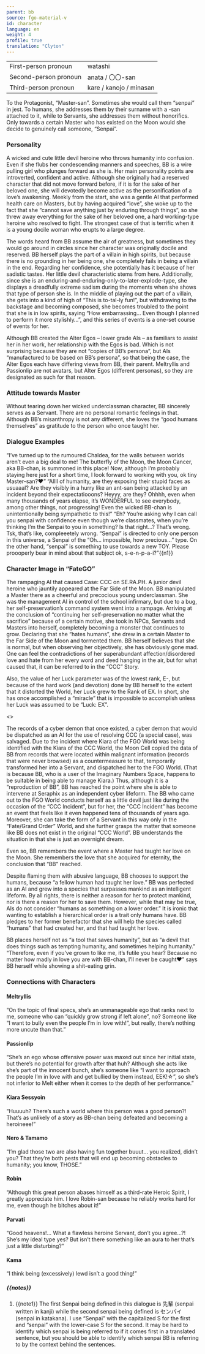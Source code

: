 ```yaml
---
parent: bb
source: fgo-material-v
id: character
language: en
weight: 4
profile: true
translation: "Clyton"
---
```


<table>
  <tr><td>First-person pronoun</td><td>watashi</td></tr>
  <tr><td>Second-person pronoun</td><td>anata / 〇〇-san</td></tr>
  <tr><td>Third-person pronoun</td><td>kare / kanojo / minasan</td></tr>
</table>

To the Protagonist, “Master-san”. Sometimes she would call them “senpai” in jest. To humans, she addresses them by their surname with a -san attached to it, while to Servants, she addresses them without honorifics. Only towards a certain Master who has existed on the Moon would she decide to genuinely call someone, “Senpai”.

### Personality

A wicked and cute little devil heroine who throws humanity into confusion. Even if she flubs her condescending manners and speeches, BB is a wire pulling girl who plunges forward as she is. Her main personality points are introverted, confident and active. Although she originally had a reserved character that did not move forward before, if it is for the sake of her beloved one, she will devotedly become active as the personification of a love’s awakening. Meekly from the start, she was a gentle AI that performed health care on Masters, but by having acquired “love”, she woke up to the fact that she “cannot save anything just by enduring through things”, so she threw away everything for the sake of her beloved one, a hard working-type heroine who resolved to fight. The strongest case of that is terrific when it is a young docile woman who erupts to a large degree.

The words heard from BB assume the air of greatness, but sometimes they would go around in circles since her character was originally docile and reserved. BB herself plays the part of a villain in high spirits, but because there is no grounding in her being one, she completely fails in being a villain in the end. Regarding her confidence, she potentially has it because of her sadistic tastes. Her little devil characteristic stems from here. Additionally, since she is an enduring-and-enduring-only-to-later-explode-type, she displays a dreadfully extreme sadism during the moments when she shows that type of person she is. In the middle of playing out the part of a villain, she gets into a kind of high of “This is to-tal-ly fun!”, but withdrawing to the backstage and becoming composed, she becomes troubled to the point that she is in low spirits, saying “How embarrassing… Even though I planned to perform it more stylishly…”, and this series of events is a one-set course of events for her.

Although BB created the Alter Egos – lower grade AIs – as familiars to assist her in her work, her relationship with the Egos is bad. Which is not surprising because they are not “copies of BB’s persona”, but AIs “manufactured to be based on BB’s persona”, so that being the case, the Alter Egos each have differing views from BB, their parent. Meltryllis and Passionlip are not avatars, but Alter Egos (different personas), so they are designated as such for that reason.

### Attitude towards Master

Without tearing down her wicked underclassman character, BB sincerely serves as a Servant. There are no personal romantic feelings in that. Although BB’s misanthropy is not any different, she loves the “good humans themselves” as gratitude to the person who once taught her.

### Dialogue Examples

“I’ve turned up to the rumoured Chaldea, for the walls between worlds aren’t even a big deal to me! The butterfly of the Moon, the Moon Cancer, aka BB-chan, is summoned in this place! Now, although I’m probably staying here just for a short time, I look forward to working with you, ok tiny Master-san?♥”
“Allll of humanity, are they exposing their stupid faces as usuaaal? Are they visibly in a hurry like an ant-san being attacked by an incident beyond their expectatiooons? Heyyy, are they? Ohhhh, even when many thousands of years elapse, it’s WONDERFUL to see everybody, among other things, not progressing! Even the wicked BB-chan is unintentionally being sympathetic to this!”
“Eh? You’re asking why I can call you senpai with confidence even though we’re classmates, when you’re thinking I’m the Senpai to you in something? Is that right…? That’s wrong. Tsk, that’s like, compleeetely wrong. “Senpai” is directed to only one person in this universe, a Senpai of the “Oh… impossible, how precious…” type. On the other hand, “senpai” is something to use towards a new TOY. Please proooperly bear in mind about that subject ok, s-e-n-p-a-i?”{{n1}}

### Character Image in “FateGO”

The rampaging AI that caused Case: CCC on SE.RA.PH. A junior devil heroine who jauntily appeared at the Far Side of the Moon. BB manipulated a Master there as a cheerful and precocious young underclassman. She was the management AI in control of the school infirmary, but due to a bug, her self-preservation’s command system went into a rampage. Arriving at the conclusion of “continuing her self-preservation no matter what the sacrifice” because of a certain motive, she took in NPCs, Servants and Masters into herself, completely becoming a monster that continues to grow. Declaring that she “hates humans”, she drew in a certain Master to the Far Side of the Moon and tormented them. BB herself believes that she is normal, but when observing her objectively, she has obviously gone mad. One can feel the contradictions of her superabundant affection/disordered love and hate from her every word and deed hanging in the air, but for what caused that, it can be referred to in the “CCC” Story.

Also, the value of her Luck parameter was of the lowest rank, E-, but because of the hard work (and devotion) done by BB herself to the extent that it distorted the World, her Luck grew to the Rank of EX. In short, she has once accomplished a “miracle” that is impossible to accomplish unless her Luck was assumed to be “Luck: EX”.

<>

The records of a cyber demon that once existed, a cyber demon that would be dispatched as an AI for the use of resolving CCC (a special case), was salvaged. Due to the incident where Kiara of the FGO World was being identified with the Kiara of the CCC World, the Moon Cell copied the data of BB from records that were located within malignant information (records that were never browsed) as a countermeasure to that, temporarily transformed her into a Servant, and dispatched her to the FGO World. (That is because BB, who is a user of the Imaginary Numbers Space, happens to be suitable in being able to manage Kiara.) Thus, although it is a “reproduction of BB”, BB has reached the point where she is able to intervene at Seraphix as an independent cyber lifeform. The BB who came out to the FGO World conducts herself as a little devil just like during the occasion of the “CCC Incident”, but for her, the “CCC Incident” has become an event that feels like it even happened tens of thousands of years ago. Moreover, she can take the form of a Servant in this way only in the “Fate/Grand Order” World, and she further grasps the matter that someone like BB does not exist in the original “CCC World”. BB understands the situation in that she is just an overnight dream.

Even so, BB remembers the event where a Master had taught her love on the Moon. She remembers the love that she acquired for eternity, the conclusion that “BB” reached.

Despite flaming them with abusive language, BB chooses to support the humans, because “a fellow human had taught her love.” BB was perfected as an AI and grew into a species that surpasses mankind as an intelligent lifeform. By all rights, there is neither a reason for her to protect mankind, nor is there a reason for her to save them. However, while that may be true, AIs do not consider “humans as something on a lower order.” It is ironic that wanting to establish a hierarchical order is a trait only humans have. BB pledges to her former benefactor that she will help the species called “humans” that had created her, and that had taught her love.

BB places herself not as “a tool that saves humanity”, but as “a devil that does things such as tempting humanity, and sometimes helping humanity.”
“Therefore, even if you’ve grown to like me, it’s futile you hear? Because no matter how madly in love you are with BB-chan, I’ll never be caught♥” says BB herself while showing a shit-eating grin.

### Connections with Characters

#### Meltryllis

“On the topic of final specs, she’s an unmanageable ego that ranks next to me, someone who can “quickly grow strong if left alone”, no? Someone like “I want to bully even the people I’m in love with!”, but really, there’s nothing more uncute than that.”

#### Passionlip

“She’s an ego whose offensive power was maxed out since her initial state, but there’s no potential for growth after that huh? Although she acts like she’s part of the innocent bunch, she’s someone like “I want to approach the people I’m in love with and get bullied by them instead, EEK!☆”, so she’s not inferior to Melt either when it comes to the depth of her performance.”

#### Kiara Sessyoin

“Huuuuh? There’s such a world where this person was a good person?! That’s as unlikely of a story as BB-chan being defeated and becoming a heroineee!”

#### Nero & Tamamo

“I’m glad those two are also having fun together buuut… you realized, didn’t you? That they’re both pests that will end up becoming obstacles to humanity; you know, THOSE.”

#### Robin

“Although this great person abases himself as a third-rate Heroic Spirit, I greatly appreciate him. I love Robin-san because he reliably works hard for me, even though he bitches about it!”

#### Parvati

“Good heavens!… What a flawless heroine Servant, don’t you agree…?! She’s my ideal type yes? But isn’t there something like an aura to her that’s just a little disturbing?”

#### Kama

“I think being (excessively) lewd isn’t a good thing!”

##### {{notes}}

1. {{note1}} The first Senpai being defined in this dialogue is 先輩 (senpai written in kanji) while the second senpai being defined is センパイ (senpai in katakana). I use “Senpai” with the capitalized S for the first and “senpai” with the lower-case S for the second. It may be hard to identify which senpai is being referred to if it comes first in a translated sentence, but you should be able to identify which senpai BB is referring to by the context behind the sentences.
